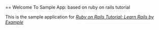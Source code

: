 == Welcome To Sample App: based on ruby on rails tutorial

This is the sample application for
[*Ruby on Rails Tutorial: Learn Rails by Example*](http://railstutorial.org/)
